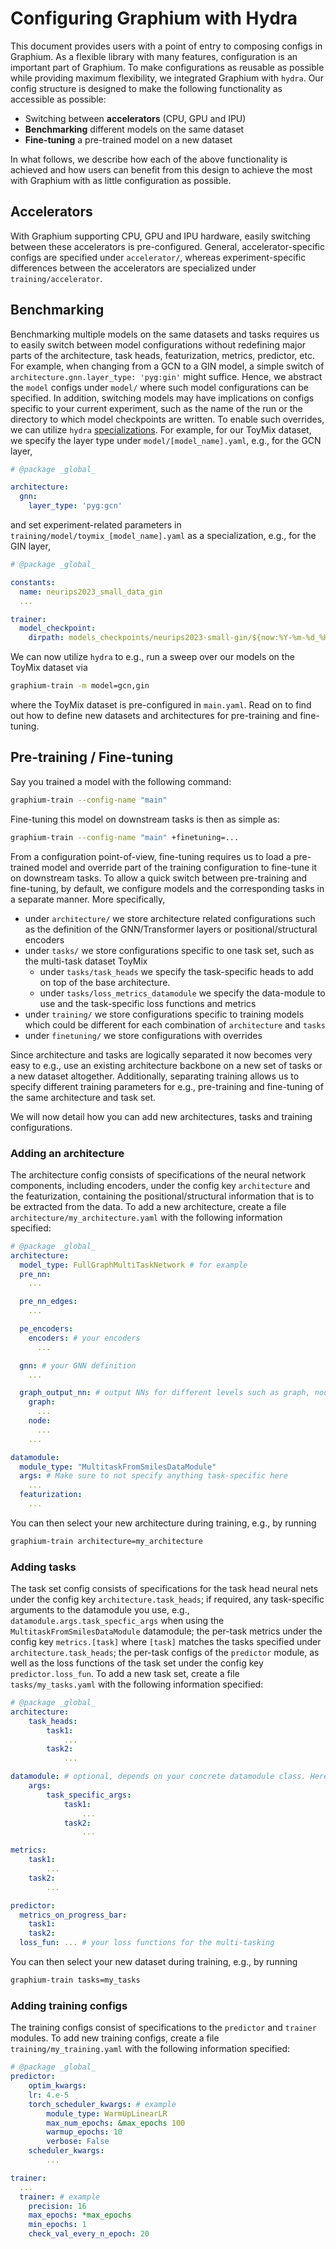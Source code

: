# Configuring Graphium with Hydra
This document provides users with a point of entry to composing configs in Graphium. As a flexible library with many features, configuration is an important part of Graphium. To make configurations as reusable as possible while providing maximum flexibility, we integrated Graphium with `hydra`. Our config structure is designed to make the following functionality as accessible as possible:

- Switching between **accelerators** (CPU, GPU and IPU)
- **Benchmarking** different models on the same dataset
- **Fine-tuning** a pre-trained model on a new dataset

In what follows, we describe how each of the above functionality is achieved and how users can benefit from this design to achieve the most with Graphium with as little configuration as possible.

## Accelerators
With Graphium supporting CPU, GPU and IPU hardware, easily switching between these accelerators is pre-configured. General, accelerator-specific configs are specified under `accelerator/`, whereas experiment-specific differences between the accelerators are specialized under `training/accelerator`.

## Benchmarking
Benchmarking multiple models on the same datasets and tasks requires us to easily switch between model configurations without redefining major parts of the architecture, task heads, featurization, metrics, predictor, etc. For example, when changing from a GCN to a GIN model, a simple switch of `architecture.gnn.layer_type: 'pyg:gin'` might suffice. Hence, we abstract the `model` configs under `model/` where such model configurations can be specified.
In addition, switching models may have implications on configs specific to your current experiment, such as the name of the run or the directory to which model checkpoints are written. To enable such overrides, we can utilize `hydra` [specializations](https://hydra.cc/docs/patterns/specializing_config/). For example, for our ToyMix dataset, we specify the layer type under `model/[model_name].yaml`, e.g., for the GCN layer,

```yaml
# @package _global_

architecture:
  gnn:
    layer_type: 'pyg:gcn'
```

and set experiment-related parameters in `training/model/toymix_[model_name].yaml` as a specialization, e.g., for the GIN layer,

```yaml
# @package _global_

constants:
  name: neurips2023_small_data_gin
  ...

trainer:
  model_checkpoint:
    dirpath: models_checkpoints/neurips2023-small-gin/${now:%Y-%m-%d_%H-%M-%S}/
```
We can now utilize `hydra` to e.g., run a sweep over our models on the ToyMix dataset via

```bash
graphium-train -m model=gcn,gin
```
where the ToyMix dataset is pre-configured in `main.yaml`. Read on to find out how to define new datasets and architectures for pre-training and fine-tuning.

## Pre-training / Fine-tuning
Say you trained a model with the following command:
```bash
graphium-train --config-name "main"
```

Fine-tuning this model on downstream tasks is then as simple as:
```bash
graphium-train --config-name "main" +finetuning=...
```

From a configuration point-of-view, fine-tuning requires us to load a pre-trained model and override part of the training configuration to fine-tune it on downstream tasks. To allow a quick switch between pre-training and fine-tuning, by default, we configure models and the corresponding tasks in a separate manner. More specifically,

- under `architecture/` we store architecture related configurations such as the definition of the GNN/Transformer layers or positional/structural encoders
- under `tasks/` we store configurations specific to one task set, such as the multi-task dataset ToyMix
  - under `tasks/task_heads` we specify the task-specific heads to add on top of the base architecture.
  - under `tasks/loss_metrics_datamodule` we specify the data-module to use and the task-specific loss functions and metrics
- under `training/` we store configurations specific to training models which could be different for each combination of `architecture` and `tasks`
- under `finetuning/` we store configurations with overrides

Since architecture and tasks are logically separated it now becomes very easy to e.g., use an existing architecture backbone on a new set of tasks or a new dataset altogether. Additionally, separating training allows us to specify different training parameters for e.g., pre-training and fine-tuning of the same architecture and task set.

We will now detail how you can add new architectures, tasks and training configurations.

### Adding an architecture
The architecture config consists of specifications of the neural network components, including encoders, under the config key `architecture` and the featurization, containing the positional/structural information that is to be extracted from the data.
To add a new architecture, create a file `architecture/my_architecture.yaml` with the following information specified:
```yaml
# @package _global_
architecture:
  model_type: FullGraphMultiTaskNetwork # for example
  pre_nn:
    ...

  pre_nn_edges:
    ...

  pe_encoders:
    encoders: # your encoders
      ...

  gnn: # your GNN definition
    ...

  graph_output_nn: # output NNs for different levels such as graph, node, etc.
    graph:
      ...
    node:
      ...
    ...

datamodule:
  module_type: "MultitaskFromSmilesDataModule"
  args: # Make sure to not specify anything task-specific here
    ...
  featurization:
    ...
```
You can then select your new architecture during training, e.g., by running
```bash
graphium-train architecture=my_architecture
```

### Adding tasks
The task set config consists of specifications for the task head neural nets under the config key `architecture.task_heads`; if required, any task-specific arguments to the datamodule you use, e.g., `datamodule.args.task_specfic_args` when using the `MultitaskFromSmilesDataModule` datamodule; the per-task metrics under the config key `metrics.[task]` where `[task]` matches the tasks specified under `architecture.task_heads`; the per-task configs of the `predictor` module, as well as the loss functions of the task set under the config key `predictor.loss_fun`.
To add a new task set, create a file `tasks/my_tasks.yaml` with the following information specified:
```yaml
# @package _global_
architecture:
    task_heads:
        task1:
            ...
        task2:
            ...

datamodule: # optional, depends on your concrete datamodule class. Here: "MultitaskFromSmilesDataModule"
    args:
        task_specific_args:
            task1:
                ...
            task2:
                ...

metrics:
    task1:
        ...
    task2:
        ...

predictor:
  metrics_on_progress_bar:
    task1:
    task2:
  loss_fun: ... # your loss functions for the multi-tasking
```
You can then select your new dataset during training, e.g., by running
```bash
graphium-train tasks=my_tasks
```

### Adding training configs
The training configs consist of specifications to the `predictor` and `trainer` modules.
To add new training configs, create a file `training/my_training.yaml` with the following information specified:
```yaml
# @package _global_
predictor:
    optim_kwargs:
    lr: 4.e-5
    torch_scheduler_kwargs: # example
        module_type: WarmUpLinearLR
        max_num_epochs: &max_epochs 100
        warmup_epochs: 10
        verbose: False
    scheduler_kwargs:
        ...

trainer:
  ...
  trainer: # example
    precision: 16
    max_epochs: *max_epochs
    min_epochs: 1
    check_val_every_n_epoch: 20
```
